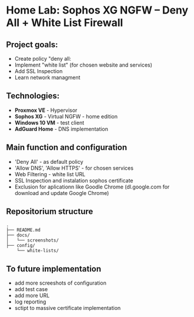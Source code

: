# Home Lab: Sophos XG NGFW – Deny All + White List Firewall

## Project goals:
- Create policy "deny all:
- Implement "white list" (for chosen website and services)
- Add SSL Inspection
- Learn network managment

## Technologies:
- **Proxmox VE** - Hypervisor
- **Sophos XG** - Virtual NGFW - home edition
- **Windows 10 VM** - test client
- **AdGuard Home** - DNS implementation

## Main function and configuration
- 'Deny All' - as default policy
- 'Allow DNS', 'Allow HTTPS' - for chosen services
- Web Filtering - white list URL
- SSL Inspection and instalation sophos certificate
- Exclusion for aplicationn like Goodle Chrome (dl.google.com for download and update Google Chrome)

## Repositorium structure
```
.
├── README.md
├── docs/
│   └── screenshots/
├── config/
    └── white-lists/

```

## To future implementation
- add more screeshots of configuration
- add test case
- add more URL
- log reporting
- sctipt to massive certificate implementation
